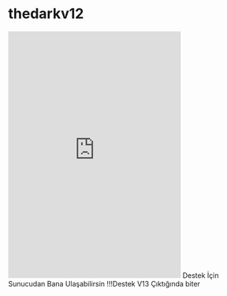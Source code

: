 # thedarkv12
<iframe src="https://canary.discord.com/widget?id=821061817219678248&theme=dark" width="350" height="500" allowtransparency="true" frameborder="0" sandbox="allow-popups allow-popups-to-escape-sandbox allow-same-origin allow-scripts"></iframe>
 Destek İçin Sunucudan Bana Ulaşabilirsin !!!Destek V13 Çıktığında biter
